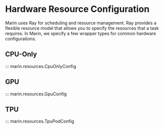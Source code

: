 # Hardware Resource Configuration

Marin uses Ray for scheduling and resource management. Ray provides a flexible resource model that allows you to specify
the resources that a task requires. In Marin, we specify a few wrapper types for common hardware configurations.


## CPU-Only

::: marin.resources.CpuOnlyConfig

## GPU

::: marin.resources.GpuConfig

## TPU

::: marin.resources.TpuPodConfig
